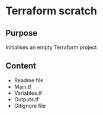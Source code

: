 # Terraform scratch

## Purpose

Initialises an empty Terraform project

## Content

* Readme file
* Main.tf
* Variables.tf
* Outputs.tf
* Gitignore file
